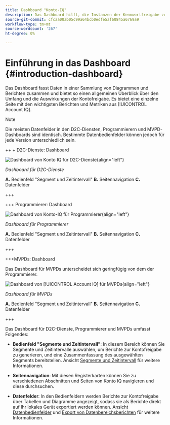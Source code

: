 ```yaml
---
title: Dashboard "Konto-IQ"
description: Das Dashboard hilft, die Instanzen der Kennwortfreigabe zu identifizieren, indem es eine breite Palette von Abonnentendaten analysiert.
source-git-commit: cfcaa00ab05c99a64bcb0edfe5af60845a6769a9
workflow-type: tm+mt
source-wordcount: '267'
ht-degree: 0%

---
```


# Einführung in das Dashboard {#introduction-dashboard}

Das Dashboard fasst Daten in einer Sammlung von Diagrammen und Berichten zusammen und bietet so einen allgemeinen Überblick über den Umfang und die Auswirkungen der Kontofreigabe. Es bietet eine einzelne Seite mit den wichtigsten Berichten und Metriken aus [!UICONTROL Account IQ].

>[!NOTE]
>
>Die meisten Datenfelder in den D2C-Diensten, Programmierern und MVPD-Dashboards sind identisch. Bestimmte Datenbedienfelder können jedoch für jede Version unterschiedlich sein.

++ + D2C-Dienste: Dashboard

![Dashboard von Konto IQ für D2C-Dienste](assets/dashboard-d2c.png){align="left"}


*Dashboard für D2C-Dienste*

**A.** Bedienfeld &quot;Segment und Zeitintervall&quot; **B.** Seitennavigation **C.** Datenfelder

+++

+++ Programmierer: Dashboard

![Dashboard von Konto-IQ für Programmierer](assets/dashboard-programr.png){align="left"}


*Dashboard für Programmierer*

**A.** Bedienfeld &quot;Segment und Zeitintervall&quot; **B.** Seitennavigation **C.** Datenfelder

+++

+++MVPDs: Dashboard

Das Dashboard für MVPDs unterscheidet sich geringfügig von dem der Programmierer.

![Dashboard von [!UICONTROL Account IQ] für MVPDs](assets/dashboard-mvpd.png){align="left"}

*Dashboard für MVPDs*

**A.** Bedienfeld &quot;Segment und Zeitintervall&quot; **B.** Seitennavigation **C.** Datenfelder

+++

Das Dashboard für D2C-Dienste, Programmierer und MVPDs umfasst Folgendes:

* **Bedienfeld &quot;Segmente und Zeitintervall&quot;**: In diesem Bereich können Sie Segmente und Zeitintervalle auswählen, um Berichte zur Kontofreigabe zu generieren, und eine Zusammenfassung des ausgewählten Segments bereitstellen. Ansicht [Segmente und Zeitintervall](/help/accountiq/segments-timeinterval.md) für weitere Informationen.

* **Seitennavigation**: Mit diesen Registerkarten können Sie zu verschiedenen Abschnitten und Seiten von Konto IQ navigieren und diese durchsuchen.

* **Datenfelder**: In den Bedienfeldern werden Berichte zur Kontofreigabe über Tabellen und Diagramme angezeigt, sodass sie als Berichte direkt auf Ihr lokales Gerät exportiert werden können. Ansicht [Datenbedienfelder](/help/accountiq/data-panels.md) und [Export von Datenbereichsberichten](/help/accountiq/export-reports.md) für weitere Informationen.

